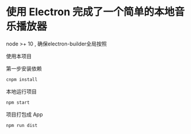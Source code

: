 # 使用 Electron 完成了一个简单的本地音乐播放器
node >+ 10 , 确保electron-builder全局按照


使用本项目

第一步安装依赖

```bash
cnpm install
```

本地运行项目

```bash
npm start
```

项目打包成 App

```bash
npm run dist
```

